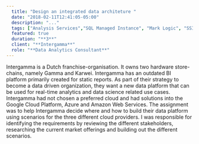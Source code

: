 ```yaml
---
  title: "Design an integrated data architeture "
  date: "2018-02-11T12:41:05-05:00"
  description: "..."
  tags: ["Analysis Services","SQL Managed Instance", "Mark Logic", "SSIS", "Migration", "Data Lake", "Data Factory"]
  featured: true
  duration: "**3**"
  client: "**Intergamma**"
  role: "**Data Analytics Consultant**"
---
```


Intergamma is a Dutch franchise-organisation. It owns two hardware store-chains, namely Gamma and Karwei. Intergamma has an outdated BI platform primarily created for static reports. As part of their strategy to become a data driven organization, they want a new data platform that can be used for real-time analytics and data science related use cases. Intergamma had not chosen a preferred cloud and had solutions into the Google Cloud Platform, Azure and Amazon Web Services. The assignment was to help Intergamma decide where and how to build their data platform using scenarios for the three different cloud providers. I was responsible for identifying the requirements by reviewing the different stakeholders, researching the current market offerings and building out the different scenarios.